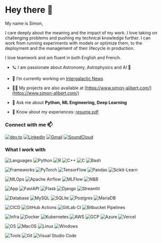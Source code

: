 # Hey there 👋

My name is Simon,

I care deeply about the meaning and the impact of my work. I love taking on challenging problems and pushing my technical knowledge further. I can work from running experiments with models or optimize them, to the deployment and the management of their lifecycle in production.

I love teamwork and am fluent in both English and French.

- 🪐 I am passionate about Astronomy, Astrophysics and AI 🤖

- 🔭 I’m currently working on [Intergalactic News](https://github.com/aliberts/intergalactic-news)

- 👨‍💻 My projects are also available at [https://www.simon-alibert.com/](https://www.simon-alibert.com/)

- 💬 Ask me about **Python, ML Engineering, Deep Learning**

- 📄 Know about my experiences: [resume.pdf](https://www.simon-alibert.com/Simon%20Alibert%20-%20resume%202023%20-%20en.pdf)

### Connect with me 📫
[![dev.to](https://img.shields.io/badge/dev.to-0A0A0A?style=for-the-badge&logo=devdotto&logoColor=white)](https://dev.to/salibert)
[![Linkedin](https://img.shields.io/badge/LinkedIn-0077B5?style=for-the-badge&logo=linkedin&logoColor=white)](https://linkedin.com/in/salibert)
[![Gmail](https://img.shields.io/badge/Gmail-D14836?style=for-the-badge&logo=gmail&logoColor=white)](mailto:alibert.sim@gmail.com)
[![SoundCloud](https://img.shields.io/badge/SoundCloud-FF3300?style=for-the-badge&logo=soundcloud&logoColor=white)](https://soundcloud.com/nemesyx)


### What I work with

![Languages](https://img.shields.io/badge/✍️_languages:-white?style=for-the-badge)
![Python](https://img.shields.io/badge/Python-14354C?style=for-the-badge&logo=python&logoColor=white)
![R](https://img.shields.io/badge/R-276DC3?style=for-the-badge&logo=r&logoColor=white)
![C++](https://img.shields.io/badge/C%2B%2B-00599C?style=for-the-badge&logo=c%2B%2B&logoColor=white)
![C](https://img.shields.io/badge/C-00599C?style=for-the-badge&logo=c&logoColor=white)
![Bash](https://img.shields.io/badge/bash-black?style=for-the-badge&logo=gnubash)

![Frameworks](https://img.shields.io/badge/🤖_ml_/_dl:-white?style=for-the-badge)
![PyTorch](https://img.shields.io/badge/PyTorch-%23EE4C2C?style=for-the-badge&logo=PyTorch&logoColor=white)
![TensorFlow](https://img.shields.io/badge/TensorFlow-%23FF6F00?style=for-the-badge&logo=TensorFlow&logoColor=white)
![Pandas](https://img.shields.io/badge/pandas-%23150458?style=for-the-badge&logo=pandas&logoColor=white)
![Scikit-Learn](https://img.shields.io/badge/scikit--learn-blue?style=for-the-badge&logo=scikitlearn)

![MLOps](https://img.shields.io/badge/🦾_mlops:-white?style=for-the-badge)
![Apache Airflow](https://img.shields.io/badge/Apache%20Airflow-017CEE?style=for-the-badge&logo=Apache%20Airflow&logoColor=white)
![MLFlow](https://img.shields.io/badge/mlflow-%23d9ead3?style=for-the-badge&logo=numpy&logoColor=blue)
![W&B](https://img.shields.io/badge/w&b-FFBE00?style=for-the-badge&logo=weightsandbiases&logoColor=black)

![App](https://img.shields.io/badge/🖥_app:-white?style=for-the-badge)
![FastAPI](https://img.shields.io/badge/FastAPI-005571?style=for-the-badge&logo=fastapi)
![Flask](https://img.shields.io/badge/flask-%23000?style=for-the-badge&logo=flask&logoColor=white)
![Django](https://img.shields.io/badge/django-%23092E20?style=for-the-badge&logo=django&logoColor=white)
![Streamlit](https://img.shields.io/badge/streamlit-black?style=for-the-badge&logo=streamlit)

![Database](https://img.shields.io/badge/💾_database:-white?style=for-the-badge)
![MySQL](https://img.shields.io/badge/mysql-%2300f?style=for-the-badge&logo=mysql&logoColor=white)
![SQLite](https://img.shields.io/badge/sqlite-%2307405e?style=for-the-badge&logo=sqlite&logoColor=white)
![Postgres](https://img.shields.io/badge/postgres-%23316192?style=for-the-badge&logo=postgresql&logoColor=white)
![MariaDB](https://img.shields.io/badge/MariaDB-003545?style=for-the-badge&logo=mariadb&logoColor=white)

![CICD](https://img.shields.io/badge/⚙️_cd/ci:-white?style=for-the-badge)
![GitHub Actions](https://img.shields.io/badge/github_actions-%232671E5?style=for-the-badge&logo=githubactions&logoColor=white)
![GitLab CI](https://img.shields.io/badge/gitlab_ci-%23181717?style=for-the-badge&logo=gitlab)
![Bitbucket Pipelines](https://img.shields.io/badge/bitbucket_pipelines-%230047B3?style=for-the-badge&logo=bitbucket&logoColor=white)

![Infra](https://img.shields.io/badge/🧱_infra:-white?style=for-the-badge)
![Docker](https://img.shields.io/badge/docker-%230db7ed?style=for-the-badge&logo=docker&logoColor=white)
![Kubernetes](https://img.shields.io/badge/kubernetes-%23326ce5?style=for-the-badge&logo=kubernetes&logoColor=white)
![AWS](https://img.shields.io/badge/AWS-232F3E?style=for-the-badge&logo=amazon-aws&logoColor=white)
![GCP](https://img.shields.io/badge/GCP-4285F4?style=for-the-badge&logo=google-cloud&logoColor=white)
![Azure](https://img.shields.io/badge/azure-%230072C6?style=for-the-badge&logo=microsoftazure&logoColor=white)
![Vercel](https://img.shields.io/badge/vercel-%23000000?style=for-the-badge&logo=vercel&logoColor=white)

![OS](https://img.shields.io/badge/🏠_os:-white?style=for-the-badge)
![MacOS](https://img.shields.io/badge/mac_os-000000?style=for-the-badge&logo=apple&logoColor=white)
![Linux](https://img.shields.io/badge/Linux-FCC624?style=for-the-badge&logo=linux&logoColor=black)
![Windows](https://img.shields.io/badge/Windows-0078D6?style=for-the-badge&logo=windows&logoColor=white)

![Tools](https://img.shields.io/badge/🛠_tools:-white?style=for-the-badge)
![Git](https://img.shields.io/badge/git-%23F05033?style=for-the-badge&logo=git&logoColor=white)
![Visual Studio Code](https://img.shields.io/badge/VS_Code-0078d7?style=for-the-badge&logo=visual-studio-code&logoColor=white)
